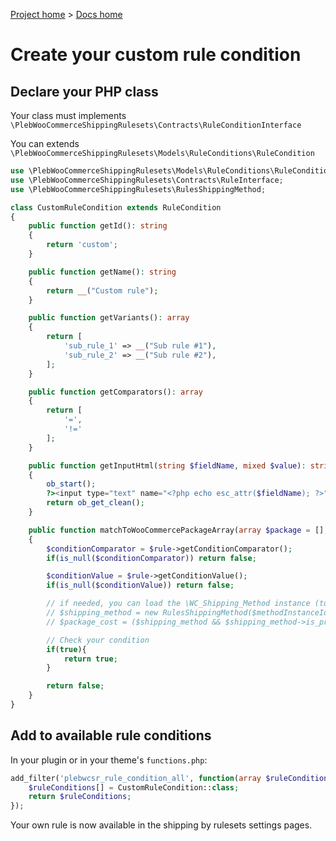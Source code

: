 [Project home](../README.md) > [Docs home](index.md)

# Create your custom rule condition

## Declare your PHP class

Your class must implements ``\PlebWooCommerceShippingRulesets\Contracts\RuleConditionInterface``

You can extends ``\PlebWooCommerceShippingRulesets\Models\RuleConditions\RuleCondition``

```php
use \PlebWooCommerceShippingRulesets\Models\RuleConditions\RuleCondition;
use \PlebWooCommerceShippingRulesets\Contracts\RuleInterface;
use \PlebWooCommerceShippingRulesets\RulesShippingMethod;

class CustomRuleCondition extends RuleCondition
{
	public function getId(): string
	{
		return 'custom';
	}

	public function getName(): string
	{
		return __("Custom rule");
	}

	public function getVariants(): array
	{
		return [
			'sub_rule_1' => __("Sub rule #1"),
			'sub_rule_2' => __("Sub rule #2"),
		];
	}

	public function getComparators(): array
	{
		return [
			'=',
			'!='
		];
	}

	public function getInputHtml(string $fieldName, mixed $value): string
	{
		ob_start();
		?><input type="text" name="<?php echo esc_attr($fieldName); ?>" value="<?php esc_attr_e($value); ?>" class="w-100" required><?php
		return ob_get_clean();
	}

	public function matchToWooCommercePackageArray(array $package = [], ?RuleInterface $rule = null, int $methodInstanceId = 0): bool
	{
		$conditionComparator = $rule->getConditionComparator();
		if(is_null($conditionComparator)) return false;

		$conditionValue = $rule->getConditionValue();
		if(is_null($conditionValue)) return false;

		// if needed, you can load the \WC_Shipping_Method instance (to get options value or public properties)
		// $shipping_method = new RulesShippingMethod($methodInstanceId);
		// $package_cost = ($shipping_method && $shipping_method->is_prices_include_tax()) ? $package['cart_subtotal'] : $package['contents_cost'];

		// Check your condition
		if(true){
			return true;
		}

		return false;
	}
}
```

## Add to available rule conditions

In your plugin or in your theme's ``functions.php``:

```php
add_filter('plebwcsr_rule_condition_all', function(array $ruleConditions = []){
	$ruleConditions[] = CustomRuleCondition::class;
	return $ruleConditions;
});
```

Your own rule is now available in the shipping by rulesets settings pages.